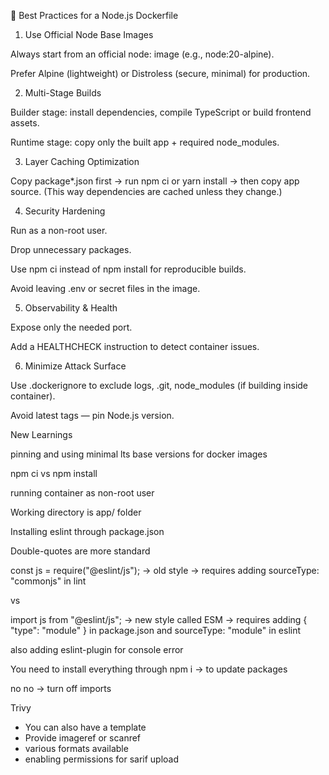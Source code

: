 🔑 Best Practices for a Node.js Dockerfile

1. Use Official Node Base Images

Always start from an official node:<version> image (e.g., node:20-alpine).

Prefer Alpine (lightweight) or Distroless (secure, minimal) for production.

2. Multi-Stage Builds

Builder stage: install dependencies, compile TypeScript or build frontend assets.

Runtime stage: copy only the built app + required node_modules.

3. Layer Caching Optimization

Copy package*.json first → run npm ci or yarn install → then copy app source.
(This way dependencies are cached unless they change.)

4. Security Hardening

Run as a non-root user.

Drop unnecessary packages.

Use npm ci instead of npm install for reproducible builds.

Avoid leaving .env or secret files in the image.

5. Observability & Health

Expose only the needed port.

Add a HEALTHCHECK instruction to detect container issues.

6. Minimize Attack Surface

Use .dockerignore to exclude logs, .git, node_modules (if building inside container).

Avoid latest tags — pin Node.js version.



New Learnings

pinning and using minimal lts base versions for docker images

npm ci vs npm install

running container as non-root user

Working directory is app/ folder

Installing eslint through package.json

Double-quotes are more standard

const js = require("@eslint/js"); -> old style -> requires adding sourceType: "commonjs" in lint

vs

import js from "@eslint/js"; -> new style called ESM -> requires adding { "type": "module" } in package.json and sourceType: "module" in eslint

also adding eslint-plugin for console error

You need to install everything through npm i -> to update packages

no no -> turn off imports


Trivy

- You can also have a template
- Provide imageref or scanref
- various formats available
- enabling permissions for sarif upload